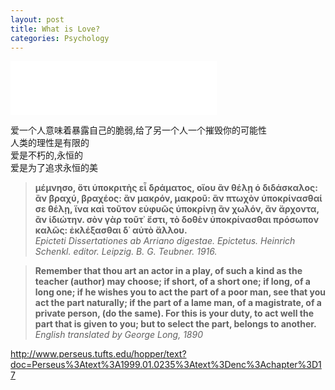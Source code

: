 ```yaml
---
layout: post
title: What is Love?
categories: Psychology
---
```


<div>
<iframe frameborder="no" border="0" marginwidth="0" marginheight="0" width=330 height=86 src="//music.163.com/outchain/player?type=2&id=1437345446&auto=1&height=66"></iframe>
</div>

爱一个人意味着暴露自己的脆弱,给了另一个人一个摧毁你的可能性  
人类的理性是有限的  
爱是不朽的,永恒的  
爱是为了追求永恒的美  

> **μέμνησο, ὅτι ὑποκριτὴς εἶ δράματος, οἵου ἂν θέλῃ ὁ διδάσκαλος: 
> ἂν βραχύ, βραχέος: ἂν μακρόν, μακροῦ: 
> ἂν πτωχὸν ὑποκρίνασθαί σε θέλῃ, ἵνα καὶ τοῦτον εὐφυῶς ὑποκρίνῃ ἂν χωλόν, 
> ἂν ἄρχοντα, ἂν ἰδιώτην. σὸν γὰρ τοῦτ᾽ ἔστι, 
> τὸ δοθὲν ὑποκρίνασθαι πρόσωπον καλῶς: ἐκλέξασθαι δ᾽ αὐτὸ ἄλλου.**  
*Epicteti Dissertationes ab Arriano digestae. Epictetus. Heinrich Schenkl. editor. Leipzig. B. G. Teubner. 1916.*

> **Remember that thou art an actor in a play, 
> of such a kind as the teacher (author) may choose; 
> if short, of a short one; if long, of a long one; 
> if he wishes you to act the part of a poor man, see that you act the part naturally; 
> if the part of a lame man, of a magistrate, of a private person, (do the same). 
> For this is your duty, to act well the part that is given to you; 
> but to select the part, belongs to another.**  
*English translated by George Long, 1890*

<http://www.perseus.tufts.edu/hopper/text?doc=Perseus%3Atext%3A1999.01.0235%3Atext%3Denc%3Achapter%3D17>

